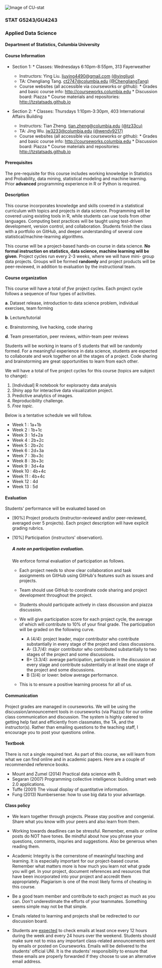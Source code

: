 ![Image of CU-stat](http://res.cloudinary.com/tz33cu/image/upload/c_scale,w_583/v1531255959/Screen_Shot_2018-07-10_at_4.52.02_PM_boejm8.png)

### STAT G5243/GU4243
### Applied Data Science

#### Department of Statistics, Columbia University 

#### Course Information

* Section 1:
        * Classes: Wednesdays 6:10pm-8:55pm, 313 Fayerweather
	* Instructors: Ying Liu.  <liuying4490@gmail.com> [(@yingliug)](https://github.com/yingliug)
	* TA: Chengliang Tang. <ct2747@columbia.edu> [(@ChengliangTang)](http://github.com/ChengliangTang)
	* Course websites (all accessible via courseworks or github): 
		  * Grades and basic course info: <http://courseworks.columbia.edu>
		  * Discussion board: Piazza 
		  * Course materials and repositories: <http://tzstatsads.github.io>

* Section 2:
        * Classes: Thursdays 1:10pm-3:30pm, 403 International Affairs Building
	* Instructors: Tian Zheng. <tian.zheng@columbia.edu> [(@tz33cu)](http://github.com/tz33cu)	
	* TA: Jing Wu. <jw3233@columbia.edu> [(@wendy9217)](https://github.com/wendy9217)
	* Course websites (all accessible via courseworks or github): 
		  * Grades and basic course info: <http://courseworks.columbia.edu>
		  * Discussion board: Piazza 
		  * Course materials and repositories: <http://tzstatsads.github.io>
 
#### Prerequisites
The pre-requisite for this course includes working knowledge in Statistics and Probability, data mining, statistical modeling and machine learning. Prior **advanced** programming experience in R or Python is required. 

#### Description  
This course incorporates knowledge and skills covered in a statistical curriculum with topics and projects in data science. Programming will be covered using existing tools in R, while students can use tools from other languages. Computing best practices will be taught using test-driven development, version control, and collaboration. Students finish the class with a portfolio on GitHub, and deeper understanding of several core statistical/machine-learning algorithms. 

This course will be a project-based hands-on course in data science. **No formal instruction on statistics, data science, machine learning will be given**. Project cycles run every 2-3 weeks, where we will have mini- group data projects. Groups will be formed **randomly** and project products will be peer-reviewed, in addition to evaluation by the instructional team.

#### Course organization
This course will have a total of *five* project cycles. Each project cycle follows a sequence of four types of activities. 

**a**. Dataset release, introduction to data science problem, individual exercises, team forming

**b**. Lecture/tutorial

**c**. Brainstorming, live hacking, code sharing

**d**. Team presentation, peer reviews, within-team peer reviews

Students will be working in teams of 5 students that will be randomly formed. For a meaningful experience in data science, students are expected to collaborate and work together on all the stages of a project. Code sharing and brainstorming are great opportunities to learn from each other. 

We will have a total of five project cycles for this course (topics are subject to change):

1. [Individual] R notebook for exploraotry data analysis 
2. Shiny app for interactive data visualization project.
3. Predictive analytics of images.
4. Reproducibility challenge.
5. *Free topic*.

Below is a tentative schedule we will follow.

+ Week 1 : 1a+1b
+ Week 2 : 1b+1c
+ Week 3 : 1d+2a
+ Week 4 : 2b+2c
+ Week 5 : 2b+2c
+ Week 6 : 2d+3a
+ Week 7 : 3b+3c
+ Week 8 : 3b+3c
+ Week 9 : 3d+4a
+ Week 10 : 4b+4c
+ Week 11 : 4b+4c
+ Week 12 : 4d
+ Week 13 : 5d

#### Evaluation

Students' performance will be evaluated based on 

* [90%] Project products (instructor-reviewed and/or peer-reviewed, averaged over 5 projects). Each project description will have explicit grading rubrics. 
* [10%] Participation (instructors' observation).

	##### A note on participation evaluation. 
	We enforce formal evaluation of participation as follows. 
	
	* Each project needs to show clear collaboration and task assignments on GitHub using GitHub's features such as issues and projects. 
	* Team should use GitHub to coordinate code sharing and project development throughout the project. 
	* Students should participate actively in class discussion and piazza discussion. 
	* We will give participation score for each project cycle, the average of which will contribute to 10% of your final grade. The participation will be graded on the following curve. 
	
		* A (4/4): project leader, major contributor who contribute substantially in every stage of the project and class discussions. 
		* A- (3.7/4): major contributor who contributed substantially to two stages of the project and some discussions. 
		* B+ (3.3/4): average participation, participate in the discussion at every stage and contribute substentially in at least one stage of the project and some discussions. 
		* B (3/4) or lower: below average performance.   
	* This is to ensure a positive learning process for all of us.  

#### Communication
Project grades are managed in courseworks. We will be using the discussion/announcement tools in courseworks (via Piazza) for our online class communication and discussion. The system is highly catered to getting help fast and efficiently from classmates, the TA, and the instructor(s). Rather than emailing questions to the teaching staff, I encourage you to post your questions online. 

#### Textbook
There is not a single required text. As part of this course, we will learn from what we can find online and in academic papers. Here are a couple of recommended reference books. 

+ Mount and Zumel (2014) Practical data science with R.
+ Segaran (2007) Programming collective intelligence: building smart web 2.0 applications.
+ Tuffe (2001) The visual display of quantitative information.
+ Fung (2013) Numbersense: how to use big data to your advantage.

#### Class policy

* We learn together through projects. Please stay positive and congenial. Share what you know with your peers and also learn from them.

* Working towards deadlines can be stressful. Remember, emails or online posts do NOT have tones. Be mindful about how you phrase your questions, comments, inquries and suggestions. Also be generous when reading them. 

* Academic Integrity is the cornerstone of meaningful teaching and learning. It is especially important for our project-based course. Remember what matters more is how much you learn not what grade you will get. In your project, document references and resources that have been incorporated into your project and accredit them appropriately. Plagiarism is one of the most likely forms of cheating in this course. 

* Be a good team member and contribute to each project as much as you can. Don't underestimate the efforts of your teammates. Something seems simple may not be that simple. 

* Emails related to learning and projects shall be redirected to our discussion board.
 
* Students are [expected](http://policylibrary.columbia.edu/student-email-communication-policy) to check emails at least once every 12 hours during the week and every 24 hours over the weekend. Students should make sure not to miss any important class-related announcements sent by emails or posted on Courseworks. Emails will be delivered to the students' official UNI. It is the students' responsibility to ensure that these emails are properly forwarded if they choose to use an alternative email address. 




